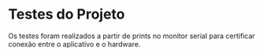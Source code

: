 # Testes do Projeto

Os testes foram realizados a partir de prints no monitor serial para certificar conexão entre o aplicativo e o hardware.
